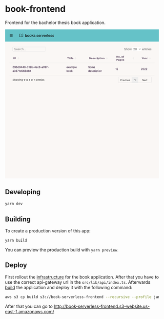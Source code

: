 # book-frontend

Frontend for the bachelor thesis book application.

![screenshot](./.github/screenshot.png)

## Developing

```bash
yarn dev
```

## Building

To create a production version of this app:

```bash
yarn build
```

You can preview the production build with `yarn preview`.

## Deploy

First rollout the [infrastructure](https://github.com/chrishrb/book-infrastructure) for the book application. After that you have to use the
correct api-gateway url in the `src/lib/api/index.ts`. Afterwards [build](#Building) the application and deploy it with the following command:

```bash
aws s3 cp build s3://book-serverless-frontend --recursive --profile jambit
```

After that you can go to http://book-serverless-frontend.s3-website.us-east-1.amazonaws.com/
